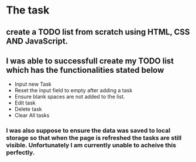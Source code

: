 # The task 
## create a TODO list from scratch using HTML, CSS AND JavaScript.

## I was able to successfull create my TODO list which has the functionalities stated below
 - Input new Task
 - Reset the input field to empty after adding a task
 - Ensure blank spaces are not added to the list.
 - Edit task
 - Delete task
 - Clear All tasks

### I was also suppose to ensure the data was saved to local storage so that when the page is refreshed the tasks are still visible. Unfortunately I am currently unable to acheive this perfectly.

